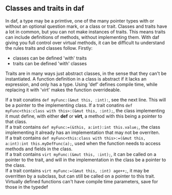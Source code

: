 ## Classes and traits in daf
In daf, a type may be a primtive, one of the many pointer types with or without an optional question mark, or a class or trait.
Classes and traits have a lot in common, but you can not make instances of traits. This means traits can include definitions of methods, without implementing them. With daf giving you full control over virtual methods, it can be difficult tu understand the rules traits and classes follow.
Firstly:
 * classes can be defined 'with' traits
 * traits can be defined 'with' classes
 
Traits are in many ways just abstract classes, in the sense that they can't be instantiated.
A function definition in a class is abstract if it lacks an expression, and only has a type.
Using 'def' defines compile time, while replacing it with 'virt' makes the function overrideable.

If a trait conatins `def myFunc:(&mut this, :int):`, see the next line. This will be a pointer to the implementing class.
If a trait conatins `def myFunc<this:class with this>:(&mut this, :int);`, the class implementing it must define, with either **def** or **virt**, a method with this being a pointer to that class.  
If a trait contains `def myFunc:=(&this, a:int):int this.value;`, the class implementing it already has an implementation that may not be overriten.  
If a trait contains `def myFunc<this:class with this>:=(&mut this, a:int):int this.myDefFunc(a);`, used when the function needs to access methods and fields in the class.  
If a trait contains `virt myFunc:(&mut this, :int);`, it can be called on a pointer to the trait, and will in the implementation in the class be a pointer to the class.  
If a trait contains `virt myFunc:=(&mut this, :int) age++;`, it may be overritten by a subclass, but can still be called on a pointer to this trait.
Virtually defined functions can't have compile time parameters, save for those in the typedef

